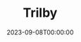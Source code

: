 ---
title: Trilby
date: 2023-09-08T00:00:00
opening_date: 1928-10-18
closing_date:
layout: productions
playbill:
Theatre: Theatre Jacksonville
cast:
- Mrs. Bagot: Annie M. Pratt
- Madame Vinard: Birsa Shepard
- William Bagot: Carst Connell
- Lorimer: Charlie Tutewiler
- Honorine: Fannie Mae Snyder
- Alexander McAllister: George W. Simmons, Jr.
- Col.Kaw: Isaac Peiser
- Phillippe: Kingston Newman
- Angele: Nancy Hoyt
- Trilby O'Ferrel: Olive Rosenquist
- Gecko: Paul Stuart Buchanan
- Theodore La Farce: Ralph W. Cooper, Jr.
- Talbot Wynne: Slocum Ball
- Antony: Stuart Cavanagh
- Rev. Thos. Bago: Ted Silber
- Svengali: F.W. Armbuster
- Duc De La Rochemartel: E.S. Beauchamp-Nobbs
crew:
- Director: Paul Stuart Buchanan
- Props:
  - Adele P. Jacobi
  - Emily Kennard
  - Gertrude F. Jacobi
  - Mary Lou Sanderson
  - Mr. Harry Lewis
- Staging:
  - Anne C. Lalor
  - Irene Von Osthoff
orchestra:
understudies:
---
